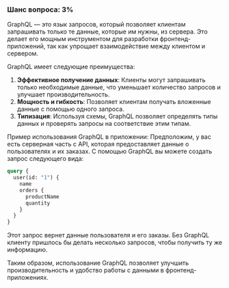 ### Шанс вопроса: 3%

GraphQL — это язык запросов, который позволяет клиентам запрашивать только те данные, которые им нужны, из сервера. Это делает его мощным инструментом для разработки фронтенд-приложений, так как упрощает взаимодействие между клиентом и сервером.

GraphQL имеет следующие преимущества:
1. **Эффективное получение данных**: Клиенты могут запрашивать только необходимые данные, что уменьшает количество запросов и улучшает производительность.
2. **Мощность и гибкость**: Позволяет клиентам получать вложенные данные с помощью одного запроса.
3. **Типизация**: Используя схемы, GraphQL позволяет определять типы данных и проверять запросы на соответствие этим типам.

Пример использования GraphQL в приложении:
Предположим, у вас есть серверная часть с API, которая предоставляет данные о пользователях и их заказах. С помощью GraphQL вы можете создать запрос следующего вида:
```graphql
query {
  user(id: "1") {
    name
    orders {
      productName
      quantity
    }
  }
}
```
Этот запрос вернет данные пользователя и его заказы. Без GraphQL клиенту пришлось бы делать несколько запросов, чтобы получить ту же информацию.

Таким образом, использование GraphQL позволяет улучшить производительность и удобство работы с данными в фронтенд-приложениях.